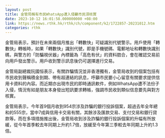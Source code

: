 ```yaml
---
layout: post
title: 金管局稱有市民WhatsApp遭入侵籲市民須核實
date: 2023-10-12 16:01:58.000000000 +08:00
link: https://news.rthk.hk/rthk/ch/component/k2/1722857-20231012.htm
categories: rthk
---
```


金管局表示，預計在未來兩個月推出「轉數快」可疑識別代號警示。用戶使用「轉數快」轉帳時，如果「轉數快」識別代號，即是手機號碼、電郵地址和轉數快識別碼，與警方的「防騙視伏器」內標籤為「高危有伏」的資料脗合，會在確認交易前向用戶發出警示。用戶收到警示訊息後仍可選擇進行交易。

金管局副總裁阮國恒表示，有關詐騙情況並非香港獨有，金管局收到的個案包括有市民收到聲稱積金到期、帶有超連結的訊息，呼籲市民要小心留意有關要求提供信用卡資料的內容。而近期亦出現市民的即時通訊軟件，例如WhatsApp遭不法份子入侵，情況有如是朋友本身發出短訊要求轉帳，強調市民收到類似信息要先與對方核實。

金管局表示，今年首9個月收到954宗涉及詐騙的銀行投訴個案，超過去年全年總和的555宗，當中7成與信用卡交易有關，其餘涉及匯款交易、支付交易和銀行貸款等。而在多項措施推出後，金管局收到涉及詐騙的銀行投訴個案的升幅有所放緩，從今年首季較去年同期上升約1.7倍，放緩至今年第三季較去年同期上升約1.3倍。
